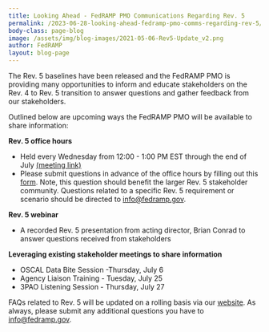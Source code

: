 ```yaml
---
title: Looking Ahead - FedRAMP PMO Communications Regarding Rev. 5
permalink: /2023-06-28-looking-ahead-fedramp-pmo-comms-regarding-rev-5/
body-class: page-blog
image: /assets/img/blog-images/2021-05-06-Rev5-Update_v2.png
author: FedRAMP
layout: blog-page
---
```

The Rev. 5 baselines have been released and the FedRAMP PMO is providing many opportunities to inform and educate stakeholders on the Rev. 4 to Rev. 5 transition to answer questions and gather feedback from our stakeholders. 

Outlined below are upcoming ways the FedRAMP PMO will be available to share information:   

<b>Rev. 5 office hours</b>
- Held every Wednesday from 12:00 - 1:00 PM EST through the end of July <a href="https://gsa.zoomgov.com/j/1606153784?pwd=Szd1R0tlUVEwaXpMQkJtU3FBUndXdz09#success" target="_blank" rel="noopener noreferrer">(meeting link)</a>
- Please submit questions in advance of the office hours by filling out this <a href="https://app.smartsheetgov.com/b/form/63624b554d71481aace33d3fc1380aed" target="_blank" rel="noopener noreferrer">form</a>. Note, this question should benefit the larger Rev. 5 stakeholder community. Questions related to a specific Rev. 5 requirement or scenario should be directed to <a href="mailto:info@fedramp.gov">info@fedramp.gov</a>.

<b>Rev. 5 webinar</b> 
- A recorded Rev. 5 presentation from acting director, Brian Conrad to answer questions received from stakeholders 

<b>Leveraging existing stakeholder meetings to share information</b>
- OSCAL Data Bite Session -Thursday, July 6 
- Agency Liaison Training - Tuesday,  July 25 
- 3PAO Listening Session - Thursday, July 27

FAQs related to Rev. 5 will be updated on a rolling basis via our <a href="https://www.fedramp.gov/faqs/" target="_blank" rel="noopener noreferrer">website</a>. As always, please submit any additional questions you have to <a href="mailto:info@fedramp.gov">info@fedramp.gov</a>.
